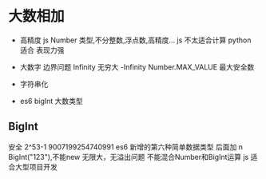 # 大数相加

- 高精度 
 js Number 类型,不分整数,浮点数,高精度...
 js 不太适合计算 python 适合
 表现力强
 - 大数字
  边界问题 
  Infinity 无穷大
  -Infinity 
  Number.MAX_VALUE 最大安全数
  - 字符串化

  - es6 bigInt 大数类型

  ## BigInt
  安全 2^53-1   9007199254740991
  es6 新增的第六种简单数据类型
  后面加 n
  BigInt("123"),不能new
  无限大，无溢出问题
  不能混合Number和BigInt运算
  js 适合大型项目开发
